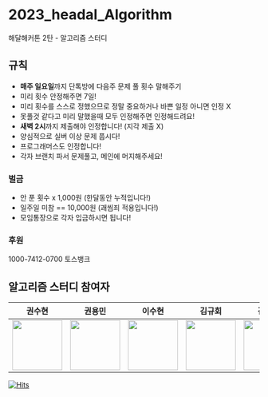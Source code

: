 # 2023_headal_Algorithm
해달해커톤 2탄 - 알고리즘 스터디

## 규칙
- **매주 일요일**까지 단톡방에 다음주 문제 풀 횟수 말해주기
- 미리 횟수 안정해주면 7일!
- 미리 횟수를 스스로 정했으므로 정말 중요하거나 바쁜 일정 아니면 인정 X
- 못풀것 같다고 미리 말했을때 모두 인정해주면 인정해드려요!
- **새벽 2시**까지 제출해야 인정합니다! (지각 제출 X)
- 양심적으로 실버 이상 문제 풉시다!
- 프로그래머스도 인정합니다!
- 각자 브랜치 파서 문제풀고, 메인에 머지해주세요!
### 벌금
- 안 푼 횟수 x 1,000원 (한달동안 누적입니다!)
- 일주일 미참 == 10,000원 (괘씸죄 적용입니다!)
- 모임통장으로 각자 입금하시면 됩니다!
### 후원
1000-7412-0700 토스뱅크
## 알고리즘 스터디 참여자
| 권수현 | 권용민 | 이수현 | 김규회 | 김민주 | 김강민 |
| :-----: | :-----: | :-----: | :-----: | :-----: | :-----: |
| [<img src="https://github.com/kwonssshyeon.png" width="100px">](https://github.com/kwonssshyeon) | [<img src="https://github.com/rnjs5540.png" width="100px">](https://github.com/rnjs5540) | [<img src="https://github.com/DingX2.png" width="100px">](https://github.com/DingX2) | [<img src="https://github.com/KimKyuHoi.png" width="100px">](https://github.com/KimKyuHoi)  | [<img src="https://github.com/joojjang.png" width="100px">](https://github.com/joojjang) | [<img src="https://github.com/dobbymin.png" width="100px">](https://github.com/dobbymin)

[![Hits](https://hits.seeyoufarm.com/api/count/incr/badge.svg?url=https%3A%2F%2Fgithub.com%2Fkwonssshyeon%2F2023_haedal_Algorithm.git&count_bg=%2308EDDD&title_bg=%23555555&icon=&icon_color=%23C4C4C4&title=%EB%B0%A9%EB%AC%B8%EC%9E%90+%EC%88%98&edge_flat=false)](https://hits.seeyoufarm.com)
